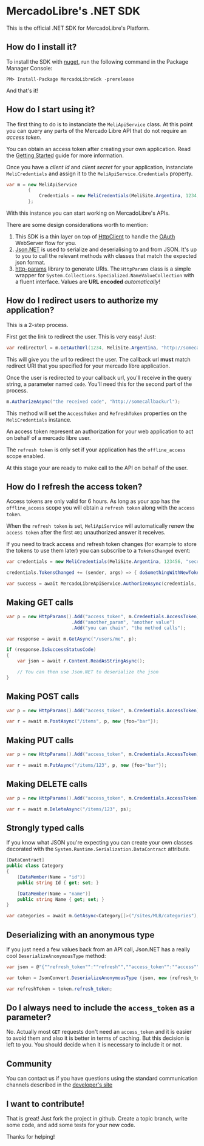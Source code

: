 # MercadoLibre's .NET SDK

This is the official .NET SDK for MercadoLibre's Platform.

## How do I install it?

To install the SDK with [nuget](https://www.nuget.org/packages/MercadoLibreSdk/1.0.0-alpha), run the following command in the Package Manager Console:

```nuget
PM> Install-Package MercadoLibreSdk -prerelease
```

And that's it!

## How do I start using it?

The first thing to do is to instanciate the `MeliApiService` class. At this point you can query any parts of the Mercado Libre API that do not require an _access token_.

You can obtain an access token after creating your own application. Read the [Getting Started](http://developers.mercadolibre.com/first-step/) guide for more information.

Once you have a _client id_ and _client secret_ for your application, instanciate `MeliCredentials` and assign it to the `MeliApiService.Credentials` property.


```csharp
var m = new MeliApiService 
        {
            Credentials = new MeliCredentials(MeliSite.Argentina, 1234, "a secret")
        };
```
With this instance you can start working on MercadoLibre's APIs.

There are some design considerations worth to mention:

1. This SDK is a thin layer on top of [HttpClient](https://msdn.microsoft.com/en-us/library/system.net.http.httpclient(v=vs.118).aspx) to handle the [OAuth](https://en.wikipedia.org/wiki/OAuth) WebServer flow for you.
2. [Json.NET](http://www.newtonsoft.com/json) is used to serialize and deserialising to and from JSON. It's up to you to call the relevant methods with classes that match the expected json format.
3. [http-params](https://github.com/bounav/http-params) library to generate URIs. The `HttpParams` class is a simple wrapper for `System.Collections.Specialized.NameValueCollection` with a fluent interface. Values are **URL encoded** _automatically_!

## How do I redirect users to authorize my application?

This is a 2-step process.

First get the link to redirect the user. This is very easy! Just:

```csharp
var redirectUrl = m.GetAuthUrl(1234, MeliSite.Argentina, "http://somecallbackurl");
```

This will give you the url to redirect the user. The callback url **must** match redirect URI that you specified for your mercado libre application.

Once the user is redirected to your callback url, you'll receive in the query string, a parameter named `code`. You'll need this for the second part of the process.

```csharp
m.AuthorizeAsync("the received code", "http://somecallbackurl");
```

This method will set the `AccessToken` and `RefreshToken` properties on the `MeliCredentials` instance. 

An access token represent an authorization for your web application to act on behalf of a mercado libre user.

The `refresh token` is only set if your application has the `offline_access` scope enabled.

At this stage your are ready to make call to the API on behalf of the user.

## How do I refresh the access token?

Access tokens are only valid for 6 hours. As long as your app has the `offline_access` scope you will obtain a `refresh token` along with the `access token`. 

When the `refresh token` is set, `MeliApiService` will automatically renew the `access token` after the first `401` unauthorized answer it receives.

If you need to track access and refresh token changes (for example to store the tokens to use them later) you can subscribe to a `TokensChanged` event:

```csharp
var credentials = new MeliCredentials(MeliSite.Argentina, 123456, "secret");

credentials.TokensChanged += (sender, args) => { doSomethingWithNewTokenValues(args.Info); };

var success = await MercadoLibreApiService.AuthorizeAsync(credentials, code, callBackUrl);
```

## Making GET calls

```csharp
var p = new HttpParams().Add("access_token", m.Credentials.AccessToken)
                        .Add("another_param", "another value")
                        .Add("you can chain", "the method calls");

var response = await m.GetAsync("/users/me", p);

if (response.IsSuccessStatusCode)
{
    var json = await r.Content.ReadAsStringAsync();

    // You can then use Json.NET to deserialize the json
}
```

## Making POST calls

```csharp
var p = new HttpParams().Add("access_token", m.Credentials.AccessToken);

var r = await m.PostAsync("/items", p, new {foo="bar"});
```

## Making PUT calls

```csharp
var p = new HttpParams().Add("access_token", m.Credentials.AccessToken);

var r = await m.PutAsync("/items/123", p, new {foo="bar"});
```

## Making DELETE calls

```csharp
var p = new HttpParams().Add("access_token", m.Credentials.AccessToken);

var r = await m.DeleteAsync("/items/123", ps);
```

## Strongly typed calls

If you know what JSON you're expecting you can create your own classes decorated with the `System.Runtime.Serialization.DataContract` attribute.

```csharp
[DataContract]
public class Category
{
    [DataMember(Name = "id")]
    public string Id { get; set; }

    [DataMember(Name = "name")]
    public string Name { get; set; }
}

var categories = await m.GetAsync<Category[]>("/sites/MLB/categories");

```

## Deserializing with an anonymous type

If you just need a few values back from an API call, Json.NET has a really cool `DeserializeAnonymousType` method:

```csharp
var json = @"{""refresh_token"":""refresh"",""access_token"":""access"",""user_id"":123456789}";

var token = JsonConvert.DeserializeAnonymousType (json, new {refresh_token="", access_token = ""});

var refreshToken = token.refresh_token;
```

## Do I always need to include the ```access_token``` as a parameter?

No. Actually most `GET` requests don't need an `access_token` and it is easier to avoid them and also it is better in terms of caching.
But this decision is left to you. You should decide when it is necessary to include it or not.

## Community

You can contact us if you have questions using the standard communication channels described in the [developer's site](http://melidevelopers.invisionzone.com/)

## I want to contribute!

That is great! Just fork the project in github. Create a topic branch, write some code, and add some tests for your new code.

Thanks for helping!
